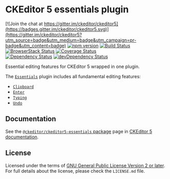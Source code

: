 CKEditor 5 essentials plugin
========================================

[![Join the chat at https://gitter.im/ckeditor/ckeditor5](https://badges.gitter.im/ckeditor/ckeditor5.svg)](https://gitter.im/ckeditor/ckeditor5?utm_source=badge&utm_medium=badge&utm_campaign=pr-badge&utm_content=badge)
[![npm version](https://badge.fury.io/js/%40ckeditor%2Fckeditor5-essentials.svg)](https://www.npmjs.com/package/@ckeditor/ckeditor5-essentials)
[![Build Status](https://travis-ci.org/ckeditor/ckeditor5-essentials.svg?branch=master)](https://travis-ci.org/ckeditor/ckeditor5-essentials)
[![BrowserStack Status](https://www.browserstack.com/automate/badge.svg?badge_key=d3hvenZqQVZERFQ5d09FWXdyT0ozVXhLaVltRFRjTTUyZGpvQWNmWVhUUT0tLUZqNlJ1YWRUd0RvdEVOaEptM1B2Q0E9PQ==--c9d3dee40b9b4471ff3fb516d9ecf8d09292c7e0)](https://www.browserstack.com/automate/public-build/d3hvenZqQVZERFQ5d09FWXdyT0ozVXhLaVltRFRjTTUyZGpvQWNmWVhUUT0tLUZqNlJ1YWRUd0RvdEVOaEptM1B2Q0E9PQ==--c9d3dee40b9b4471ff3fb516d9ecf8d09292c7e0)
[![Coverage Status](https://coveralls.io/repos/github/ckeditor/ckeditor5-essentials/badge.svg?branch=master)](https://coveralls.io/github/ckeditor/ckeditor5-essentials?branch=master)
<br>
[![Dependency Status](https://david-dm.org/ckeditor/ckeditor5-essentials/status.svg)](https://david-dm.org/ckeditor/ckeditor5-essentials)
[![devDependency Status](https://david-dm.org/ckeditor/ckeditor5-essentials/dev-status.svg)](https://david-dm.org/ckeditor/ckeditor5-essentials?type=dev)

Essential editing features for CKEditor 5 wrapped in one plugin.

The [`Essentials`](https://docs.ckeditor.com/ckeditor5/latest/api/module_essentials_essentials-Essentials.html) plugin includes all fundamental editing features:

* [`Clipboard`](https://docs.ckeditor.com/ckeditor5/latest/api/module_clipboard_clipboard-Clipboard.html)
* [`Enter`](https://docs.ckeditor.com/ckeditor5/latest/api/module_enter_enter-Enter.html)
* [`Typing`](https://docs.ckeditor.com/ckeditor5/latest/api/module_typing_typing-Typing.html)
* [`Undo`](https://docs.ckeditor.com/ckeditor5/latest/api/module_undo_undo-Undo.html)

## Documentation

See the [`@ckeditor/ckeditor5-essentials` package](https://docs.ckeditor.com/ckeditor5/latest/api/essentials.html) page in [CKEditor 5 documentation](https://docs.ckeditor.com/ckeditor5/latest/).

## License

Licensed under the terms of [GNU General Public License Version 2 or later](http://www.gnu.org/licenses/gpl.html). For full details about the license, please check the `LICENSE.md` file.
